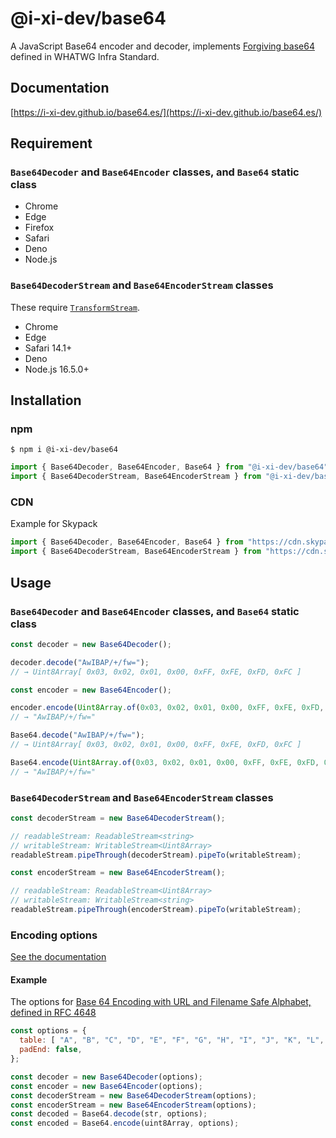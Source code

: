 # @i-xi-dev/base64

A JavaScript Base64 encoder and decoder, implements [Forgiving base64](https://infra.spec.whatwg.org/#forgiving-base64) defined in WHATWG Infra Standard.


## Documentation

[https://i-xi-dev.github.io/base64.es/](https://i-xi-dev.github.io/base64.es/)


## Requirement

### `Base64Decoder` and `Base64Encoder` classes, and `Base64` static class

- Chrome
- Edge
- Firefox
- Safari
- Deno
- Node.js

### `Base64DecoderStream` and `Base64EncoderStream` classes

These require [`TransformStream`](https://developer.mozilla.org/en-US/docs/Web/API/TransformStream).

- Chrome
- Edge
- Safari 14.1+
- Deno
- Node.js 16.5.0+


## Installation

### npm

```console
$ npm i @i-xi-dev/base64
```

```javascript
import { Base64Decoder, Base64Encoder, Base64 } from "@i-xi-dev/base64";
import { Base64DecoderStream, Base64EncoderStream } from "@i-xi-dev/base64/stream";
```

### CDN

Example for Skypack
```javascript
import { Base64Decoder, Base64Encoder, Base64 } from "https://cdn.skypack.dev/@i-xi-dev/base64";
import { Base64DecoderStream, Base64EncoderStream } from "https://cdn.skypack.dev/@i-xi-dev/base64/stream";
```


## Usage

### `Base64Decoder` and `Base64Encoder` classes, and `Base64` static class

```javascript
const decoder = new Base64Decoder();

decoder.decode("AwIBAP/+/fw=");
// → Uint8Array[ 0x03, 0x02, 0x01, 0x00, 0xFF, 0xFE, 0xFD, 0xFC ]
```

```javascript
const encoder = new Base64Encoder();

encoder.encode(Uint8Array.of(0x03, 0x02, 0x01, 0x00, 0xFF, 0xFE, 0xFD, 0xFC));
// → "AwIBAP/+/fw="
```

```javascript
Base64.decode("AwIBAP/+/fw=");
// → Uint8Array[ 0x03, 0x02, 0x01, 0x00, 0xFF, 0xFE, 0xFD, 0xFC ]
```

```javascript
Base64.encode(Uint8Array.of(0x03, 0x02, 0x01, 0x00, 0xFF, 0xFE, 0xFD, 0xFC));
// → "AwIBAP/+/fw="
```

### `Base64DecoderStream` and `Base64EncoderStream` classes

```javascript
const decoderStream = new Base64DecoderStream();

// readableStream: ReadableStream<string>
// writableStream: WritableStream<Uint8Array>
readableStream.pipeThrough(decoderStream).pipeTo(writableStream);
```

```javascript
const encoderStream = new Base64EncoderStream();

// readableStream: ReadableStream<Uint8Array>
// writableStream: WritableStream<string>
readableStream.pipeThrough(encoderStream).pipeTo(writableStream);
```

### Encoding options

[See the documentation](https://i-xi-dev.github.io/base64.es/modules/index.html#Base64Options)

#### Example

The options for [Base 64 Encoding with URL and Filename Safe Alphabet, defined in RFC 4648](https://datatracker.ietf.org/doc/html/rfc4648#section-5)
```javascript
const options = {
  table: [ "A", "B", "C", "D", "E", "F", "G", "H", "I", "J", "K", "L", "M", "N", "O", "P", "Q", "R", "S", "T", "U", "V", "W", "X", "Y", "Z", "a", "b", "c", "d", "e", "f", "g", "h", "i", "j", "k", "l", "m", "n", "o", "p", "q", "r", "s", "t", "u", "v", "w", "x", "y", "z", "0", "1", "2", "3", "4", "5", "6", "7", "8", "9", "-", "_" ],
  padEnd: false,
};

const decoder = new Base64Decoder(options);
const encoder = new Base64Encoder(options);
const decoderStream = new Base64DecoderStream(options);
const encoderStream = new Base64EncoderStream(options);
const decoded = Base64.decode(str, options);
const encoded = Base64.encode(uint8Array, options);
```
